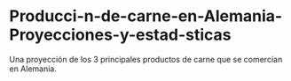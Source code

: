 # Producci-n-de-carne-en-Alemania-Proyecciones-y-estad-sticas
Una proyección de los 3 principales productos de carne que se comercian en Alemania.
